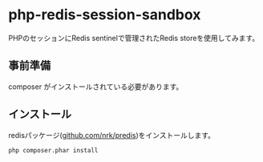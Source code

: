 # php-redis-session-sandbox

PHPのセッションにRedis sentinelで管理されたRedis storeを使用してみます。

## 事前準備

composer がインストールされている必要があります。

## インストール

redisパッケージ([github.com/nrk/predis](https://github.com/nrk/predis))をインストールします。

```bash
php composer.phar install
```
